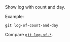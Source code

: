 Show log with count and day.

Example:

```shell
git log-of-count-and-day
```

Compare [`git log-of-*`](../git-log-of).
